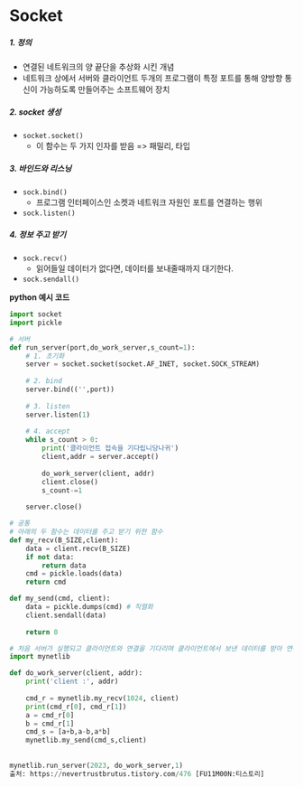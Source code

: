 # Socket

##### 1. 정의

- 연결된 네트워크의 양 끝단을 추상화 시킨 개념
- 네트워크 상에서 서버와 클라이언트 두개의 프로그램이 특정 포트를 통해 양방향 통신이 가능하도록 만들어주는 소프트웨어 장치



##### 2. socket 생성

- `socket.socket()`
  - 이 함수는 두 가지 인자를 받음 => 패밀리, 타입

##### 3. 바인드와 리스닝

- `sock.bind()`
  - 프로그램 인터페이스인 소켓과 네트워크 자원인 포트를 연결하는 행위 
- `sock.listen()`



##### 4. 정보 주고 받기

- `sock.recv()`
  - 읽어들일 데이터가 없다면, 데이터를 보내줄때까지 대기한다. 
- `sock.sendall()`



**python 예시 코드**

```python
import socket
import pickle

# 서버
def run_server(port,do_work_server,s_count=1):
    # 1. 초기화
    server = socket.socket(socket.AF_INET, socket.SOCK_STREAM)
    
    # 2. bind
    server.bind(('',port))
    
    # 3. listen
    server.listen(1)
    
    # 4. accept
    while s_count > 0:
        print('클라이언트 접속을 기다립니당나귀')
        client,addr = server.accept()
        
        do_work_server(client, addr)
        client.close()
        s_count-=1
        
    server.close()

# 공통
# 아래의 두 함수는 데이터를 주고 받기 위한 함수
def my_recv(B_SIZE,client):
    data = client.recv(B_SIZE)
    if not data:
        return data
    cmd = pickle.loads(data)
    return cmd

def my_send(cmd, client):
    data = pickle.dumps(cmd) # 직렬화
    client.sendall(data)
    
    return 0

```

```python
# 처음 서버가 실행되고 클라이언트와 연결을 기다리며 클라이언트에서 보낸 데이터를 받아 연산하고 다시 돌려줌
import mynetlib

def do_work_server(client, addr):
    print('client :', addr)
    
    cmd_r = mynetlib.my_recv(1024, client)
    print(cmd_r[0], cmd_r[1])
    a = cmd_r[0]
    b = cmd_r[1]
    cmd_s = [a+b,a-b,a*b]
    mynetlib.my_send(cmd_s,client)
    
    
mynetlib.run_server(2023, do_work_server,1)
출처: https://nevertrustbrutus.tistory.com/476 [FU11M00N:티스토리]
```

